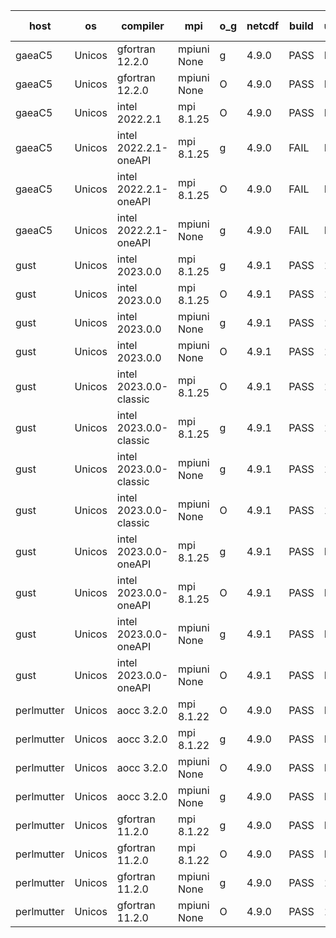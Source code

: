 

| host     | os       | compiler                              | mpi                      | o_g        | netcdf        | build       | u_pass          | u_fail          | s_pass            | s_fail            | e_pass             | e_fail             | nuopc_pass       | nuopc_fail       | artifacts link          |
|----------|----------|---------------------------------------|--------------------------|------------|---------------|-------------|-----------------|-----------------|-------------------|-------------------|--------------------|--------------------|------------------|------------------|-------------------------|
| gaeaC5 | Unicos | gfortran 12.2.0 | mpiuni None  | g | 4.9.0  | PASS | None | None | None | None | None | None | None | None | <a href="https://github.com/esmf-org/esmf-test-artifacts/tree/f2b07d4459571ee20e3526d6b4688ed364fbb4b1/feature_state-intent-internal/gfortran/12.2.0/g/mpiuni/None" target="_blank">f2b07d4</a> | 
| gaeaC5 | Unicos | gfortran 12.2.0 | mpiuni None  | O | 4.9.0  | PASS | None | None | None | None | None | None | None | None | <a href="https://github.com/esmf-org/esmf-test-artifacts/tree/ef3f8e5d98cd2f5a37ff80c8fb480d780c38f912/feature_state-intent-internal/gfortran/12.2.0/O/mpiuni/None" target="_blank">ef3f8e5</a> | 
| gaeaC5 | Unicos | intel 2022.2.1 | mpi 8.1.25  | O | 4.9.0  | PASS | None | None | None | None | None | None | None | None | <a href="https://github.com/esmf-org/esmf-test-artifacts/tree/28327bc6e558269e88560cc7a068847e36f15bf2/feature_state-intent-internal/intel/2022.2.1/O/mpi/8.1.25" target="_blank">28327bc</a> | 
| gaeaC5 | Unicos | intel 2022.2.1-oneAPI | mpi 8.1.25  | g | 4.9.0  | FAIL | None | None | None | None | None | None | None | None | <a href="https://github.com/esmf-org/esmf-test-artifacts/tree/e8af7acaee177e712e9b2dd2fbea9865d4369cd7/feature_state-intent-internal/intel/2022.2.1-oneAPI/g/mpi/8.1.25" target="_blank">e8af7ac</a> | 
| gaeaC5 | Unicos | intel 2022.2.1-oneAPI | mpi 8.1.25  | O | 4.9.0  | FAIL | None | None | None | None | None | None | None | None | <a href="https://github.com/esmf-org/esmf-test-artifacts/tree/e39ea33b1317d0cc68c28f8e57fbfd27a6274165/feature_state-intent-internal/intel/2022.2.1-oneAPI/O/mpi/8.1.25" target="_blank">e39ea33</a> | 
| gaeaC5 | Unicos | intel 2022.2.1-oneAPI | mpiuni None  | g | 4.9.0  | FAIL | None | None | None | None | None | None | None | None | <a href="https://github.com/esmf-org/esmf-test-artifacts/tree/88f428b7d42c7100f6d650cbfaddf2fb0724fa2b/feature_state-intent-internal/intel/2022.2.1-oneAPI/g/mpiuni/None" target="_blank">88f428b</a> | 
| gust | Unicos | intel 2023.0.0 | mpi 8.1.25  | g | 4.9.1  | PASS | 13924 | 0 | 49 | 0 | 80 | 0 | 52 | 0 | <a href="https://github.com/esmf-org/esmf-test-artifacts/tree/fe18851340f796fd47bb903d0f06ed5b9c0aa3b7/feature_state-intent-internal/intel/2023.0.0/g/mpi/8.1.25" target="_blank">fe18851</a> | 
| gust | Unicos | intel 2023.0.0 | mpi 8.1.25  | O | 4.9.1  | PASS | 13924 | 0 | 49 | 0 | 80 | 0 | 52 | 0 | <a href="https://github.com/esmf-org/esmf-test-artifacts/tree/9e67fe41102da84cbd5de100afa89d916bad376e/feature_state-intent-internal/intel/2023.0.0/O/mpi/8.1.25" target="_blank">9e67fe4</a> | 
| gust | Unicos | intel 2023.0.0 | mpiuni None  | g | 4.9.1  | PASS | 12340 | 0 | 8 | 0 | 43 | 0 | None | None | <a href="https://github.com/esmf-org/esmf-test-artifacts/tree/c99c1abd90323a5008d52276826820a01d72c07d/feature_state-intent-internal/intel/2023.0.0/g/mpiuni/None" target="_blank">c99c1ab</a> | 
| gust | Unicos | intel 2023.0.0 | mpiuni None  | O | 4.9.1  | PASS | 12340 | 0 | 8 | 0 | 43 | 0 | None | None | <a href="https://github.com/esmf-org/esmf-test-artifacts/tree/5c0a72867e4c7913754a9a641db5ec71733bddc5/feature_state-intent-internal/intel/2023.0.0/O/mpiuni/None" target="_blank">5c0a728</a> | 
| gust | Unicos | intel 2023.0.0-classic | mpi 8.1.25  | O | 4.9.1  | PASS | 13924 | 0 | 49 | 0 | 80 | 0 | 52 | 0 | <a href="https://github.com/esmf-org/esmf-test-artifacts/tree/c969655a12450f89fb6913cdb16eef5696a2c841/feature_state-intent-internal/intel/2023.0.0-classic/O/mpi/8.1.25" target="_blank">c969655</a> | 
| gust | Unicos | intel 2023.0.0-classic | mpi 8.1.25  | g | 4.9.1  | PASS | 13924 | 0 | 49 | 0 | 80 | 0 | 52 | 0 | <a href="https://github.com/esmf-org/esmf-test-artifacts/tree/ea60ed8175b28b57abea1455f864b7aec697de9c/feature_state-intent-internal/intel/2023.0.0-classic/g/mpi/8.1.25" target="_blank">ea60ed8</a> | 
| gust | Unicos | intel 2023.0.0-classic | mpiuni None  | g | 4.9.1  | PASS | 12340 | 0 | 8 | 0 | 43 | 0 | None | None | <a href="https://github.com/esmf-org/esmf-test-artifacts/tree/bd61050a3a9d2334c5c7903189aef7048da43bc0/feature_state-intent-internal/intel/2023.0.0-classic/g/mpiuni/None" target="_blank">bd61050</a> | 
| gust | Unicos | intel 2023.0.0-classic | mpiuni None  | O | 4.9.1  | PASS | 12340 | 0 | 8 | 0 | 43 | 0 | None | None | <a href="https://github.com/esmf-org/esmf-test-artifacts/tree/32212fd2fcfc92dbec109ef416170b6b44201768/feature_state-intent-internal/intel/2023.0.0-classic/O/mpiuni/None" target="_blank">32212fd</a> | 
| gust | Unicos | intel 2023.0.0-oneAPI | mpi 8.1.25  | g | 4.9.1  | PASS | None | None | None | None | None | None | None | None | <a href="https://github.com/esmf-org/esmf-test-artifacts/tree/26539cffdce7edb7d67cc272a7173588d53475f1/feature_state-intent-internal/intel/2023.0.0-oneAPI/g/mpi/8.1.25" target="_blank">26539cf</a> | 
| gust | Unicos | intel 2023.0.0-oneAPI | mpi 8.1.25  | O | 4.9.1  | PASS | None | None | None | None | None | None | None | None | <a href="https://github.com/esmf-org/esmf-test-artifacts/tree/6264c12849f041931a5b306a7ab1fee3e67f629c/feature_state-intent-internal/intel/2023.0.0-oneAPI/O/mpi/8.1.25" target="_blank">6264c12</a> | 
| gust | Unicos | intel 2023.0.0-oneAPI | mpiuni None  | g | 4.9.1  | PASS | None | None | None | None | None | None | None | None | <a href="https://github.com/esmf-org/esmf-test-artifacts/tree/db728c97a971997ed86b91e229c0614a77148a25/feature_state-intent-internal/intel/2023.0.0-oneAPI/g/mpiuni/None" target="_blank">db728c9</a> | 
| gust | Unicos | intel 2023.0.0-oneAPI | mpiuni None  | O | 4.9.1  | PASS | None | None | None | None | None | None | None | None | <a href="https://github.com/esmf-org/esmf-test-artifacts/tree/7c131b6b5c50a443591404fa04ced678e84580b8/feature_state-intent-internal/intel/2023.0.0-oneAPI/O/mpiuni/None" target="_blank">7c131b6</a> | 
| perlmutter | Unicos | aocc 3.2.0 | mpi 8.1.22  | O | 4.9.0  | PASS | None | None | None | None | None | None | None | None | <a href="https://github.com/esmf-org/esmf-test-artifacts/tree/9087cbbce9873cfc840928fcf49a502552ef5480/feature_state-intent-internal/aocc/3.2.0/O/mpi/8.1.22" target="_blank">9087cbb</a> | 
| perlmutter | Unicos | aocc 3.2.0 | mpi 8.1.22  | g | 4.9.0  | PASS | None | None | None | None | None | None | None | None | <a href="https://github.com/esmf-org/esmf-test-artifacts/tree/cb50ac43d1a76807aef02e1c0a2c3edfb4983452/feature_state-intent-internal/aocc/3.2.0/g/mpi/8.1.22" target="_blank">cb50ac4</a> | 
| perlmutter | Unicos | aocc 3.2.0 | mpiuni None  | O | 4.9.0  | PASS | None | None | None | None | None | None | None | None | <a href="https://github.com/esmf-org/esmf-test-artifacts/tree/27b275d72b806875fe76496fe1374b597b79ee54/feature_state-intent-internal/aocc/3.2.0/O/mpiuni/None" target="_blank">27b275d</a> | 
| perlmutter | Unicos | aocc 3.2.0 | mpiuni None  | g | 4.9.0  | PASS | None | None | None | None | None | None | None | None | <a href="https://github.com/esmf-org/esmf-test-artifacts/tree/33920e43813e8e45f8dcbd18652bf9fd2948fbed/feature_state-intent-internal/aocc/3.2.0/g/mpiuni/None" target="_blank">33920e4</a> | 
| perlmutter | Unicos | gfortran 11.2.0 | mpi 8.1.22  | g | 4.9.0  | PASS | None | None | None | None | None | None | None | None | <a href="https://github.com/esmf-org/esmf-test-artifacts/tree/b463b5d265f069a3551d39ddcf6abce91f2b2214/feature_state-intent-internal/gfortran/11.2.0/g/mpi/8.1.22" target="_blank">b463b5d</a> | 
| perlmutter | Unicos | gfortran 11.2.0 | mpi 8.1.22  | O | 4.9.0  | PASS | None | None | None | None | None | None | None | None | <a href="https://github.com/esmf-org/esmf-test-artifacts/tree/78e7f3b2b22076da6c051cde7809ff9eae10afac/feature_state-intent-internal/gfortran/11.2.0/O/mpi/8.1.22" target="_blank">78e7f3b</a> | 
| perlmutter | Unicos | gfortran 11.2.0 | mpiuni None  | g | 4.9.0  | PASS | 12340 | 0 | 8 | 0 | 43 | 0 | None | None | <a href="https://github.com/esmf-org/esmf-test-artifacts/tree/e1b0d45007ccfa469acb2dfbc053647d443aff0d/feature_state-intent-internal/gfortran/11.2.0/g/mpiuni/None" target="_blank">e1b0d45</a> | 
| perlmutter | Unicos | gfortran 11.2.0 | mpiuni None  | O | 4.9.0  | PASS | 12340 | 0 | 8 | 0 | 43 | 0 | None | None | <a href="https://github.com/esmf-org/esmf-test-artifacts/tree/7feaae07ca5fefc00c86f31b8b1adf07752453ca/feature_state-intent-internal/gfortran/11.2.0/O/mpiuni/None" target="_blank">7feaae0</a> | 

